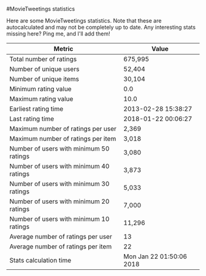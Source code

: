 #MovieTweetings statistics

Here are some MovieTweetings statistics. Note that these are autocalculated and may not be completely up to date. Any interesting stats missing here? Ping me, and I'll add them!

Metric | Value
--- | ---
Total number of ratings                 | 675,995
Number of unique users                  | 52,404
Number of unique items                  | 30,104
Minimum rating value                    | 0.0
Maximum rating value                    | 10.0
Earliest rating time                    | 2013-02-28 15:38:27
Last rating time                        | 2018-01-22 00:06:27
Maximum number of ratings per user      | 2,369
Maximum number of ratings per item      | 3,018
Number of users with minimum 50 ratings | 3,080
Number of users with minimum 40 ratings | 3,873
Number of users with minimum 30 ratings | 5,033
Number of users with minimum 20 ratings | 7,000
Number of users with minimum 10 ratings | 11,296
Average number of ratings per user      | 13
Average number of ratings per item      | 22
Stats calculation time                  | Mon Jan 22 01:50:06 2018


